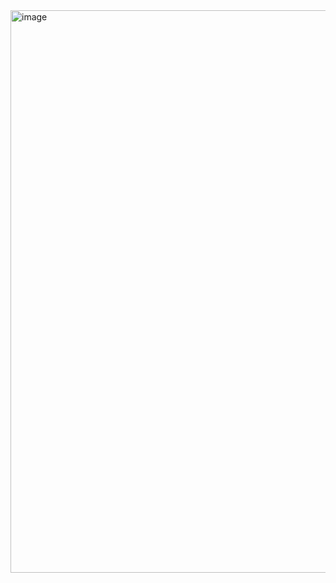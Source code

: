 <img width="1440" height="900" alt="image" src="https://github.com/user-attachments/assets/ef423dfe-5190-4ba5-a58d-cbb3b873d60f" />
